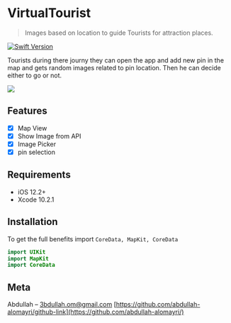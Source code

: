 # VirtualTourist
> Images based on location to guide Tourists for attraction places.

[![Swift Version][swift-image]][swift-url]


 Tourists during there journy they can open the app and add new pin in the map and gets random images related to pin location.
 Then he can decide either to go or not.
 
![](header.png)

## Features

- [x] Map View 
- [x] Show Image from API
- [x] Image Picker
- [x] pin selection

## Requirements

- iOS 12.2+
- Xcode 10.2.1

## Installation

To get the full benefits import `CoreData, MapKit, CoreData` 

``` swift
import UIKit
import MapKit
import CoreData

```

## Meta
Abdullah – 3bdullah.om@gmail.com
[https://github.com/abdullah-alomayri/github-link](https://github.com/abdullah-alomayri/)

[swift-image]:https://img.shields.io/badge/swift-4.0-orange.svg
[swift-url]: https://swift.org/


